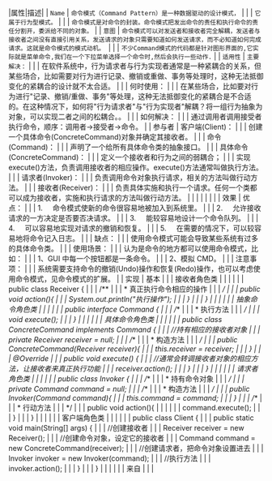 |属性|描述|
| `Name` | `命令模式（Command Pattern）是一种数据驱动的设计模式，` |
|  | `它属于行为型模式。` |
|  | `命令模式是对命令的封装。命令模式把发出命令的责任和执行命令的责任分割开，委派给不同的对象。` |
| `意图` | `命令模式可以对发送者和接收者完全解耦，发送者与接收者之间没有直接引用关系，发送请求的对象只需要知道如何发送请求，而不必知道如何完成请求。这就是命令模式的模式动机。 `|
|  | `不少Command模式的代码都是针对图形界面的,它实际就是菜单命令,我们在一个下拉菜单选择一个命令时,然后会执行一些动作.` |
| `适用性` | `主要解决：` |
|  | 在软件系统中，行为请求者与行为实现者通常是一种紧耦合的关系，但某些场合，比如需要对行为进行记录、撤销或重做、事务等处理时，这种无法抵御变化的紧耦合的设计就不太合适。 |
|  | 何时使用： |
|  | 在某些场合，比如要对行为进行"记录、撤销/重做、事务"等处理，这种无法抵御变化的紧耦合是不合适的。在这种情况下，如何将"行为请求者"与"行为实现者"解耦？将一组行为抽象为对象，可以实现二者之间的松耦合。。 |
|  | 如何解决： |
|  | 通过调用者调用接受者执行命令，顺序：调用者→接受者→命令。 |
| 参与者 | 客户端(Client)： |
|  | 创建一个具体命令(ConcreteCommand)对象并确定其接收者。 |
|  | 命令(Command)： |
|  | 声明了一个给所有具体命令类的抽象接口。 |
|  | 具体命令(ConcreteCommand)： |
|  | 定义一个接收者和行为之间的弱耦合； |
|  | 实现execute()方法，负责调用接收者的相应操作。execute()方法通常叫做执行方法。 |
|  | 请求者(Invoker)： |
|  | 负责调用命令对象执行请求，相关的方法叫做行动方法。 |
|  | 接收者(Receiver)： |
|  | 负责具体实施和执行一个请求。任何一个类都可以成为接收者，实施和执行请求的方法叫做行动方法。 |
|  |  |
|  |  |
| 效果 | 优点： |
|  | 1.     命令模式使新的命令很容易地被加入到系统里。 |
|  | 2.     允许接收请求的一方决定是否要否决请求。 |
|  | 3.     能较容易地设计一个命令队列。 |
|  | 4.     可以容易地实现对请求的撤销和恢复。 |
|  | 5.     在需要的情况下，可以较容易地将命令记入日志。 |
|  | 缺点： |
|  | 使用命令模式可能会导致某些系统有过多的具体命令类。 |
|  | 使用场景： |
|  | 认为是命令的地方都可以使用命令模式，比如： |
|  | 1、GUI 中每一个按钮都是一条命令。 |
|  | 2、模拟 CMD。 |
|  | 注意事项： |
|  | 系统需要支持命令的撤销(Undo)操作和恢复(Redo)操作，也可以考虑使用命令模式，见命令模式的扩展。 |
| 实现 | 基本 |
|  | 接收者角色类 |
|  |  |
|  | public class Receiver { |
|  | /** |
|  | * 真正执行命令相应的操作 |
|  | */ |
|  | public void action(){ |
|  | System.out.println("执行操作"); |
|  | } |
|  | } |
|  |  |
|  | 抽象命令角色类 |
|  |  |
|  | public interface Command { |
|  | /** |
|  | * 执行方法 |
|  | */ |
|  | void execute(); |
|  | } |
|  |  |
|  | 具体命令角色类 |
|  |  |
|  | public class ConcreteCommand implements Command { |
|  | //持有相应的接收者对象 |
|  | private Receiver receiver = null; |
|  | /** |
|  | * 构造方法 |
|  | */ |
|  | public ConcreteCommand(Receiver receiver){ |
|  | this.receiver = receiver; |
|  | } |
|  | @Override |
|  | public void execute() { |
|  | //通常会转调接收者对象的相应方法，让接收者来真正执行功能 |
|  | receiver.action(); |
|  | } |
|  | } |
|  |  |
|  | 请求者角色类 |
|  |  |
|  | public class Invoker { |
|  | /** |
|  | * 持有命令对象 |
|  | */ |
|  | private Command command = null; |
|  | /** |
|  | * 构造方法 |
|  | */ |
|  | public Invoker(Command command){ |
|  | this.command = command; |
|  | } |
|  | /** |
|  | * 行动方法 |
|  | */ |
|  | public void action(){ |
|  |  |
|  | command.execute(); |
|  | } |
|  | } |
|  |  |
|  | 客户端角色类 |
|  |  |
|  | public class Client { |
|  | public static void main(String[] args) { |
|  | //创建接收者 |
|  | Receiver receiver = new Receiver(); |
|  | //创建命令对象，设定它的接收者 |
|  | Command command = new ConcreteCommand(receiver); |
|  | //创建请求者，把命令对象设置进去 |
|  | Invoker invoker = new Invoker(command); |
|  | //执行方法 |
|  | invoker.action(); |
|  | } |
|  | } |
|  |  |
|  | 来自 |
|  |

